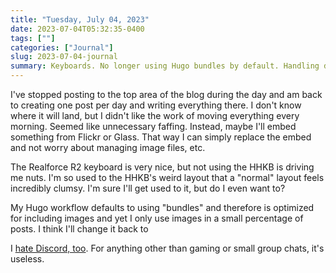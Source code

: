 ```yaml
---
title: "Tuesday, July 04, 2023"
date: 2023-07-04T05:32:35-0400
tags: [""]
categories: ["Journal"]
slug: 2023-07-04-journal
summary: Keyboards. No longer using Hugo bundles by default. Handling daily posts.
---
```


I've stopped posting to the top area of the blog during the day and am back to creating one post per day and writing everything there. I don't know where it will land, but I didn't like the work of moving everything every morning. Seemed like unnecessary faffing. Instead, maybe I'll embed something from Flickr or Glass. That way I can simply replace the embed and not worry about managing image files, etc.

The Realforce R2 keyboard is very nice, but not using the HHKB is driving me nuts. I'm so used to the HHKB's weird layout that a "normal" layout feels incredibly clumsy. I'm sure I'll get used to it, but do I even want to?

My Hugo workflow defaults to using "bundles" and therefore is optimized for including images and yet I only use images in a small percentage of posts. I think I'll change it back to

I [hate Discord, too](https://birchtree.me/blog/where-to-now-plus-a-minor-rant-about-discord/). For anything other than gaming or small group chats, it's useless.
